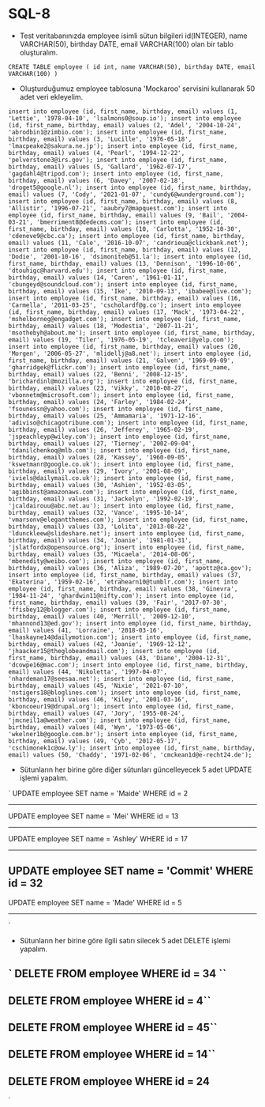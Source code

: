 # SQL-8


- Test veritabanınızda employee isimli sütun bilgileri id(INTEGER), name VARCHAR(50), birthday DATE, email VARCHAR(100) olan bir tablo oluşturalım.

`
CREATE TABLE employee
(
  id int,
  name VARCHAR(50),
  birthday DATE,
  email VARCHAR(100)
)
`

- Oluşturduğumuz employee tablosuna 'Mockaroo' servisini kullanarak 50 adet veri ekleyelim.

`
insert into employee (id, first_name, birthday, email) values (1, 'Lettie', '1978-04-10', 'lsalmons0@soup.io');
insert into employee (id, first_name, birthday, email) values (2, 'Adel', '2004-10-24', 'abrodbin1@zimbio.com');
insert into employee (id, first_name, birthday, email) values (3, 'Lucille', '1976-05-18', 'lmacpeake2@sakura.ne.jp');
insert into employee (id, first_name, birthday, email) values (4, 'Pearl', '1994-12-22', 'pelverstone3@irs.gov');
insert into employee (id, first_name, birthday, email) values (5, 'Gallard', '1962-07-17', 'gagdahl4@tripod.com');
insert into employee (id, first_name, birthday, email) values (6, 'Davey', '2007-02-18', 'droget5@google.nl');
insert into employee (id, first_name, birthday, email) values (7, 'Cody', '2021-01-07', 'cundy6@wunderground.com');
insert into employee (id, first_name, birthday, email) values (8, 'Allistir', '1996-07-21', 'aaubry7@mapquest.com');
insert into employee (id, first_name, birthday, email) values (9, 'Bail', '2004-03-21', 'bmerriment8@dedecms.com');
insert into employee (id, first_name, birthday, email) values (10, 'Carlotta', '1952-10-30', 'cdeneve9@cbc.ca');
insert into employee (id, first_name, birthday, email) values (11, 'Cale', '2016-10-07', 'candrieua@clickbank.net');
insert into employee (id, first_name, birthday, email) values (12, 'Dodie', '2001-10-16', 'dsimoniteb@51.la');
insert into employee (id, first_name, birthday, email) values (13, 'Dennison', '1996-10-06', 'dtouhigc@harvard.edu');
insert into employee (id, first_name, birthday, email) values (14, 'Caren', '1961-01-11', 'cbungeyd@soundcloud.com');
insert into employee (id, first_name, birthday, email) values (15, 'Ike', '2010-09-13', 'ibabee@live.com');
insert into employee (id, first_name, birthday, email) values (16, 'Carmella', '2011-03-25', 'cscholardf@g.co');
insert into employee (id, first_name, birthday, email) values (17, 'Mack', '1973-04-22', 'mshelborneg@engadget.com');
insert into employee (id, first_name, birthday, email) values (18, 'Modestia', '2007-11-21', 'msothebyh@about.me');
insert into employee (id, first_name, birthday, email) values (19, 'Tiler', '1976-05-19', 'tcleaveri@yelp.com');
insert into employee (id, first_name, birthday, email) values (20, 'Morgen', '2006-05-27', 'mlidellj@a8.net');
insert into employee (id, first_name, birthday, email) values (21, 'Galven', '1969-09-09', 'gharridgek@flickr.com');
insert into employee (id, first_name, birthday, email) values (22, 'Benni', '2008-12-15', 'brichardinl@mozilla.org');
insert into employee (id, first_name, birthday, email) values (23, 'Vikky', '2010-08-27', 'vbonnetm@microsoft.com');
insert into employee (id, first_name, birthday, email) values (24, 'Farley', '1984-02-24', 'fsounessn@yahoo.com');
insert into employee (id, first_name, birthday, email) values (25, 'Ammamaria', '1971-12-16', 'adiviso@chicagotribune.com');
insert into employee (id, first_name, birthday, email) values (26, 'Jefferey', '1965-02-19', 'jspeachleyp@wiley.com');
insert into employee (id, first_name, birthday, email) values (27, 'Tierney', '2002-09-04', 'tdanilchenkoq@mlb.com');
insert into employee (id, first_name, birthday, email) values (28, 'Kassey', '1960-09-05', 'kswetmanr@google.co.uk');
insert into employee (id, first_name, birthday, email) values (29, 'Ivory', '2001-08-09', 'iviels@dailymail.co.uk');
insert into employee (id, first_name, birthday, email) values (30, 'Ashien', '1952-03-05', 'agibbinst@amazonaws.com');
insert into employee (id, first_name, birthday, email) values (31, 'Jackelyn', '1992-02-19', 'jcaldairouu@abc.net.au');
insert into employee (id, first_name, birthday, email) values (32, 'Vance', '1995-10-14', 'vmarsonv@elegantthemes.com');
insert into employee (id, first_name, birthday, email) values (33, 'Lolita', '2013-08-22', 'ldunckleew@slideshare.net');
insert into employee (id, first_name, birthday, email) values (34, 'Joanie', '1981-01-31', 'jslatfordx@opensource.org');
insert into employee (id, first_name, birthday, email) values (35, 'Micaela', '2014-08-06', 'mbenedity@weibo.com');
insert into employee (id, first_name, birthday, email) values (36, 'Aliza', '1989-07-20', 'apottz@ca.gov');
insert into employee (id, first_name, birthday, email) values (37, 'Ekaterina', '1959-02-16', 'etrahearn10@tumblr.com');
insert into employee (id, first_name, birthday, email) values (38, 'Ginevra', '1984-11-24', 'ghardwin11@nifty.com');
insert into employee (id, first_name, birthday, email) values (39, 'Fair', '2017-07-30', 'ffisbey12@blogger.com');
insert into employee (id, first_name, birthday, email) values (40, 'Merrill', '2009-12-10', 'mhannond13@ed.gov');
insert into employee (id, first_name, birthday, email) values (41, 'Lorraine', '2018-03-16', 'lhaskayne14@dailymotion.com');
insert into employee (id, first_name, birthday, email) values (42, 'Joanie', '1969-12-12', 'jhaacker15@theglobeandmail.com');
insert into employee (id, first_name, birthday, email) values (43, 'Diane', '2004-12-31', 'dcowpe16@mac.com');
insert into employee (id, first_name, birthday, email) values (44, 'Nikoletta', '1997-04-07', 'nhardeman17@seesaa.net');
insert into employee (id, first_name, birthday, email) values (45, 'Nixie', '2021-07-10', 'nstigers18@bloglines.com');
insert into employee (id, first_name, birthday, email) values (46, 'Kiley', '2001-03-16', 'kboncoeur19@drupal.org');
insert into employee (id, first_name, birthday, email) values (47, 'Jory', '1955-08-24', 'jmcneil1a@weather.com');
insert into employee (id, first_name, birthday, email) values (48, 'Wyn', '1973-05-06', 'wkelner1b@google.com.br');
insert into employee (id, first_name, birthday, email) values (49, 'Cyb', '2012-05-17', 'cschimonek1c@ow.ly');
insert into employee (id, first_name, birthday, email) values (50, 'Chaddy', '1971-02-06', 'cmckean1d@e-recht24.de');
`



- Sütunların her birine göre diğer sütunları güncelleyecek 5 adet UPDATE işlemi yapalım.

`
UPDATE employee
SET
  name = 'Maide'
WHERE id = 2

----------
UPDATE employee
SET
  name = 'Mei'
WHERE id = 13

----------

UPDATE employee
SET
  name = 'Ashley'
WHERE id = 17

----------
UPDATE employee
SET
  name = 'Commit'
WHERE id = 32
----------
UPDATE employee
SET
  name = 'Made'
WHERE id = 5

----------
`

- Sütunların her birine göre ilgili satırı silecek 5 adet DELETE işlemi yapalım.

`
DELETE FROM employee
WHERE id = 34
``
---------
DELETE FROM employee
WHERE id = 4``
---------
DELETE FROM employee
WHERE id = 45``
---------
DELETE FROM employee
WHERE id = 14``
---------
DELETE FROM employee
WHERE id = 24
---------

`

